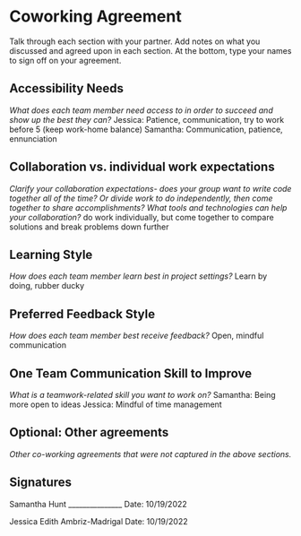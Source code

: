 # Coworking Agreement

Talk through each section with your partner. Add notes on what you discussed and agreed upon in each section. At the bottom, type your names to sign off on your agreement.

## Accessibility Needs
*What does each team member need access to in order to succeed and show up the best they can?*
Jessica: Patience, communication, try to work before 5 (keep work-home balance)
Samantha: Communication, patience, ennunciation
## Collaboration vs. individual work expectations
*Clarify your collaboration expectations- does your group want to write code together all of the time? Or divide work to do independently, then come together to share accomplishments? What tools and technologies can help your collaboration?*
do work individually, but come together to compare solutions and break problems down further

## Learning Style
*How does each team member learn best in project settings?*
Learn by doing, rubber ducky

## Preferred Feedback Style
*How does each team member best receive feedback?*
Open, mindful communication

## One Team Communication Skill to Improve
*What is a teamwork-related skill you want to work on?*
Samantha: Being more open to ideas
Jessica: Mindful of time management

## Optional: Other agreements
*Other co-working agreements that were not captured in the above sections.*


## Signatures
Samantha Hunt _______________
Date: 10/19/2022

Jessica Edith Ambriz-Madrigal
Date: 10/19/2022